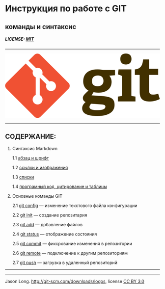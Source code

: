 # Инструкция по работе с GIT
## команды и синтаксис

##### LICENSE: [MIT](license.md)

---

![git-logo](Git-logo.svg)

---


## СОДЕРЖАНИЕ:
1. Синтаксис Markdown

   1.1 [абзац и шрифт](font.md "абзац, шрифт и подчёикивание")

   1.2 [ссылки и изображения](link.md)

   1.3 [списки](lists.md)

   1.4 [програмный код, цитирование и таблицы](quote.md)
 
2. Основные команды GIT

   2.1 [git config](config.md) — изменение текстового файла конфигурации

   2.2 [git init](init.md) — создание репозитария

   2.3 [git add](add.md) — добавление файлов

   2.4 [git status](status.md) — отображение состояния

   2.5 [git commit](commit.md) — фиксрование изменения в репозитории

   2.6 [git remote](remote.md) — подключение к другим репозиториям

   2.7 [git push](push.md) — загрузка в удаленный репозиторий

   

---
---

Jason Long. http://git-scm.com/downloads/logos, license [CC BY 3.0](https://creativecommons.org/licenses/by/3.0/)


